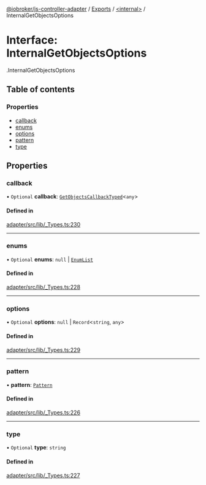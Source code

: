 [@iobroker/js-controller-adapter](../README.md) / [Exports](../modules.md) / [<internal\>](../modules/internal_.md) / InternalGetObjectsOptions

# Interface: InternalGetObjectsOptions

[<internal>](../modules/internal_.md).InternalGetObjectsOptions

## Table of contents

### Properties

- [callback](internal_.InternalGetObjectsOptions.md#callback)
- [enums](internal_.InternalGetObjectsOptions.md#enums)
- [options](internal_.InternalGetObjectsOptions.md#options)
- [pattern](internal_.InternalGetObjectsOptions.md#pattern)
- [type](internal_.InternalGetObjectsOptions.md#type)

## Properties

### callback

• `Optional` **callback**: [`GetObjectsCallbackTyped`](../modules/internal_.md#getobjectscallbacktyped)<`any`\>

#### Defined in

[adapter/src/lib/_Types.ts:230](https://github.com/ioBroker/ioBroker.js-controller/blob/96c4ec99/packages/adapter/src/lib/_Types.ts#L230)

___

### enums

• `Optional` **enums**: ``null`` \| [`EnumList`](../modules/internal_.md#enumlist)

#### Defined in

[adapter/src/lib/_Types.ts:228](https://github.com/ioBroker/ioBroker.js-controller/blob/96c4ec99/packages/adapter/src/lib/_Types.ts#L228)

___

### options

• `Optional` **options**: ``null`` \| `Record`<`string`, `any`\>

#### Defined in

[adapter/src/lib/_Types.ts:229](https://github.com/ioBroker/ioBroker.js-controller/blob/96c4ec99/packages/adapter/src/lib/_Types.ts#L229)

___

### pattern

• **pattern**: [`Pattern`](../modules/internal_.md#pattern)

#### Defined in

[adapter/src/lib/_Types.ts:226](https://github.com/ioBroker/ioBroker.js-controller/blob/96c4ec99/packages/adapter/src/lib/_Types.ts#L226)

___

### type

• `Optional` **type**: `string`

#### Defined in

[adapter/src/lib/_Types.ts:227](https://github.com/ioBroker/ioBroker.js-controller/blob/96c4ec99/packages/adapter/src/lib/_Types.ts#L227)
